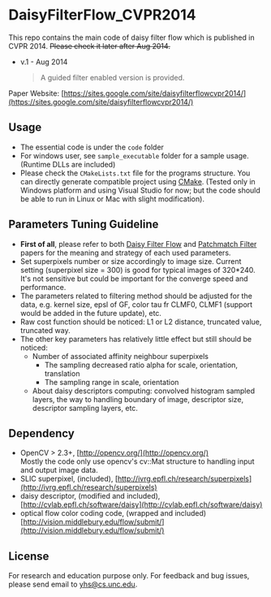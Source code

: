 DaisyFilterFlow_CVPR2014
========================

This repo contains the main code of daisy filter flow which is published in CVPR 2014. ~~Please check it later after Aug 2014.~~

- v.1 - Aug 2014
  > A guided filter enabled version is provided. 

Paper Website: [https://sites.google.com/site/daisyfilterflowcvpr2014/](https://sites.google.com/site/daisyfilterflowcvpr2014/)

## Usage
- The essential code is under the `code` folder
- For windows user, see `sample_executable` folder for a sample usage. (Runtime DLLs are included)
- Please check the `CMakeLists.txt` file for the programs structure. You can directly generate compatible project using [CMake](http://www.cmake.org/). (Tested only in Windows platform and using Visual Studio for now; but the code should be able to run in Linux or Mac with slight modification). 

## Parameters Tuning Guideline
- **First of all**, please refer to both [Daisy Filter Flow](https://sites.google.com/site/daisyfilterflowcvpr2014/) and [Patchmatch Filter](https://sites.google.com/site/daisyfilterflowcvpr2014/) papers for the meaning and strategy of each used parameters. 
- Set superpixels number or size accordingly to image size. Current setting (superpixel size = 300) is good for typical images of 320*240. It's not sensitive but could be important for the converge speed and performance.
- The parameters related to filtering method should be adjusted for the data, e.g. kernel size, epsl of GF, color tau fr CLMF0, CLMF1 (support would be added in the future update), etc.
- Raw cost function should be noticed: L1 or L2 distance, truncated value, truncated way.
- The other key parameters has relatively little effect but still should be noticed:
  - Number of associated affinity neighbour superpixels
	- The sampling decreased ratio alpha for scale, orientation, translation 
	- The sampling range in scale, orientation
  - About daisy descriptors computing: convolved histogram sampled layers, the way to handling boundary of image, descriptor size, descriptor sampling layers, etc.

## Dependency
- OpenCV > 2.3+, [http://opencv.org/](http://opencv.org/)  
Mostly the code only use opencv's cv::Mat structure to handling input and output image data.
- SLIC superpixel, (included), [http://ivrg.epfl.ch/research/superpixels](http://ivrg.epfl.ch/research/superpixels)
- daisy descriptor, (modified and included), [http://cvlab.epfl.ch/software/daisy](http://cvlab.epfl.ch/software/daisy)
- optical flow color coding code, (wrapped and included) [http://vision.middlebury.edu/flow/submit/](http://vision.middlebury.edu/flow/submit/)

## License
For research and education purpose only. For feedback and bug issues, please send email to yhs@cs.unc.edu. 
